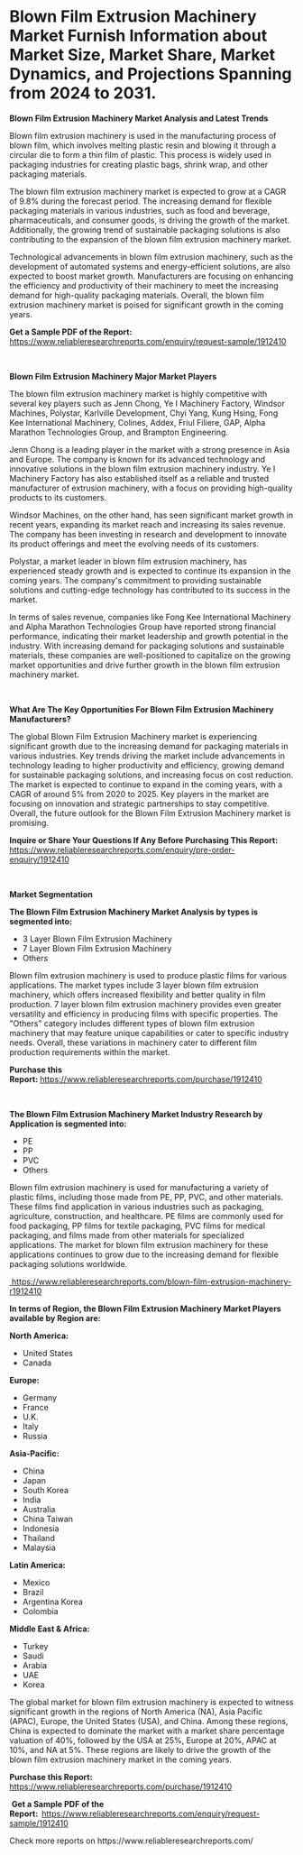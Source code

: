 <p><h1>Blown Film Extrusion Machinery Market Furnish Information about Market Size, Market Share, Market Dynamics, and Projections Spanning from 2024 to 2031.</h1></p><p><strong>Blown Film Extrusion Machinery Market Analysis and Latest Trends</strong></p>
<p><p>Blown film extrusion machinery is used in the manufacturing process of blown film, which involves melting plastic resin and blowing it through a circular die to form a thin film of plastic. This process is widely used in packaging industries for creating plastic bags, shrink wrap, and other packaging materials.</p><p>The blown film extrusion machinery market is expected to grow at a CAGR of 9.8% during the forecast period. The increasing demand for flexible packaging materials in various industries, such as food and beverage, pharmaceuticals, and consumer goods, is driving the growth of the market. Additionally, the growing trend of sustainable packaging solutions is also contributing to the expansion of the blown film extrusion machinery market.</p><p>Technological advancements in blown film extrusion machinery, such as the development of automated systems and energy-efficient solutions, are also expected to boost market growth. Manufacturers are focusing on enhancing the efficiency and productivity of their machinery to meet the increasing demand for high-quality packaging materials. Overall, the blown film extrusion machinery market is poised for significant growth in the coming years.</p></p>
<p><strong>Get a Sample PDF of the Report:&nbsp;</strong> <a href="https://www.reliableresearchreports.com/enquiry/request-sample/1912410">https://www.reliableresearchreports.com/enquiry/request-sample/1912410</a></p>
<p>&nbsp;</p>
<p><strong>Blown Film Extrusion Machinery Major Market Players</strong></p>
<p><p>The blown film extrusion machinery market is highly competitive with several key players such as Jenn Chong, Ye I Machinery Factory, Windsor Machines, Polystar, Karlville Development, Chyi Yang, Kung Hsing, Fong Kee International Machinery, Colines, Addex, Friul Filiere, GAP, Alpha Marathon Technologies Group, and Brampton Engineering.</p><p>Jenn Chong is a leading player in the market with a strong presence in Asia and Europe. The company is known for its advanced technology and innovative solutions in the blown film extrusion machinery industry. Ye I Machinery Factory has also established itself as a reliable and trusted manufacturer of extrusion machinery, with a focus on providing high-quality products to its customers.</p><p>Windsor Machines, on the other hand, has seen significant market growth in recent years, expanding its market reach and increasing its sales revenue. The company has been investing in research and development to innovate its product offerings and meet the evolving needs of its customers.</p><p>Polystar, a market leader in blown film extrusion machinery, has experienced steady growth and is expected to continue its expansion in the coming years. The company's commitment to providing sustainable solutions and cutting-edge technology has contributed to its success in the market.</p><p>In terms of sales revenue, companies like Fong Kee International Machinery and Alpha Marathon Technologies Group have reported strong financial performance, indicating their market leadership and growth potential in the industry. With increasing demand for packaging solutions and sustainable materials, these companies are well-positioned to capitalize on the growing market opportunities and drive further growth in the blown film extrusion machinery market.</p></p>
<p>&nbsp;</p>
<p><strong>What Are The Key Opportunities For Blown Film Extrusion Machinery Manufacturers?</strong></p>
<p><p>The global Blown Film Extrusion Machinery market is experiencing significant growth due to the increasing demand for packaging materials in various industries. Key trends driving the market include advancements in technology leading to higher productivity and efficiency, growing demand for sustainable packaging solutions, and increasing focus on cost reduction. The market is expected to continue to expand in the coming years, with a CAGR of around 5% from 2020 to 2025. Key players in the market are focusing on innovation and strategic partnerships to stay competitive. Overall, the future outlook for the Blown Film Extrusion Machinery market is promising.</p></p>
<p><strong>Inquire or Share Your Questions If Any Before Purchasing This Report:</strong> <a href="https://www.reliableresearchreports.com/enquiry/pre-order-enquiry/1912410">https://www.reliableresearchreports.com/enquiry/pre-order-enquiry/1912410</a></p>
<p>&nbsp;</p>
<p><strong>Market Segmentation</strong></p>
<p><strong>The Blown Film Extrusion Machinery Market Analysis by types is segmented into:</strong></p>
<p><ul><li>3 Layer Blown Film Extrusion Machinery</li><li>7 Layer Blown Film Extrusion Machinery</li><li>Others</li></ul></p>
<p><p>Blown film extrusion machinery is used to produce plastic films for various applications. The market types include 3 layer blown film extrusion machinery, which offers increased flexibility and better quality in film production. 7 layer blown film extrusion machinery provides even greater versatility and efficiency in producing films with specific properties. The "Others" category includes different types of blown film extrusion machinery that may feature unique capabilities or cater to specific industry needs. Overall, these variations in machinery cater to different film production requirements within the market.</p></p>
<p><strong>Purchase this Report:&nbsp;</strong><a href="https://www.reliableresearchreports.com/purchase/1912410">https://www.reliableresearchreports.com/purchase/1912410</a></p>
<p>&nbsp;</p>
<p><strong>The Blown Film Extrusion Machinery Market Industry Research by Application is segmented into:</strong></p>
<p><ul><li>PE</li><li>PP</li><li>PVC</li><li>Others</li></ul></p>
<p><p>Blown film extrusion machinery is used for manufacturing a variety of plastic films, including those made from PE, PP, PVC, and other materials. These films find application in various industries such as packaging, agriculture, construction, and healthcare. PE films are commonly used for food packaging, PP films for textile packaging, PVC films for medical packaging, and films made from other materials for specialized applications. The market for blown film extrusion machinery for these applications continues to grow due to the increasing demand for flexible packaging solutions worldwide.</p></p>
<p><a href="https://www.reliableresearchreports.com/blown-film-extrusion-machinery-r1912410">&nbsp;https://www.reliableresearchreports.com/blown-film-extrusion-machinery-r1912410</a></p>
<p><strong>In terms of Region, the Blown Film Extrusion Machinery Market Players available by Region are:</strong></p>
<p>
    <p> <strong> North America: </strong>
        <ul>
            <li>United States</li>
            <li>Canada</li>
        </ul>
        </p> 
    <p> <strong> Europe: </strong>
        <ul>
            <li>Germany</li>
            <li>France</li>
            <li>U.K.</li>
            <li>Italy</li>
            <li>Russia</li>
        </ul>
        </p> 
    <p> <strong> Asia-Pacific: </strong>
        <ul>
            <li>China</li>
            <li>Japan</li>
            <li>South Korea</li>
            <li>India</li>
            <li>Australia</li>
            <li>China Taiwan</li>
            <li>Indonesia</li>
            <li>Thailand</li>
            <li>Malaysia</li>
        </ul>
        </p> 
    <p> <strong> Latin America: </strong>
        <ul>
            <li>Mexico</li>
            <li>Brazil</li>
            <li>Argentina Korea</li>
            <li>Colombia</li>
        </ul>
        </p> 
    <p> <strong> Middle East & Africa: </strong>
        <ul>
            <li>Turkey</li>
            <li>Saudi</li>
            <li>Arabia</li>
            <li>UAE</li>
            <li>Korea</li>
        </ul>
    </p>
    </p>
<p><p>The global market for blown film extrusion machinery is expected to witness significant growth in the regions of North America (NA), Asia Pacific (APAC), Europe, the United States (USA), and China. Among these regions, China is expected to dominate the market with a market share percentage valuation of 40%, followed by the USA at 25%, Europe at 20%, APAC at 10%, and NA at 5%. These regions are likely to drive the growth of the blown film extrusion machinery market in the coming years.</p></p>
<p><strong>Purchase this Report: </strong><a href="https://www.reliableresearchreports.com/purchase/1912410">https://www.reliableresearchreports.com/purchase/1912410</a></p>
<p>&nbsp;<strong>Get a Sample PDF of the Report:&nbsp;&nbsp;</strong><a href="https://www.reliableresearchreports.com/enquiry/request-sample/1912410">https://www.reliableresearchreports.com/enquiry/request-sample/1912410</a></p>
<p><strong></strong></p>
<p>Check more reports on https://www.reliableresearchreports.com/</p>